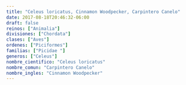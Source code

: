 ```yaml
---
title: "Celeus loricatus, Cinnamon Woodpecker, Carpintero Canelo"
date: 2017-08-18T20:46:32-06:00
draft: false
reinos: ["Animalia"]
divisiones: ["Chordata"]
clases: ["Aves"]
ordenes: ["Piciformes"]
familias: ["Picidae "]
generos: ["Celeus"]
nombre_cientifico: "Celeus loricatus"
nombre_comun: "Carpintero Canelo"
nombre_ingles: "Cinnamon Woodpecker"
---
```

